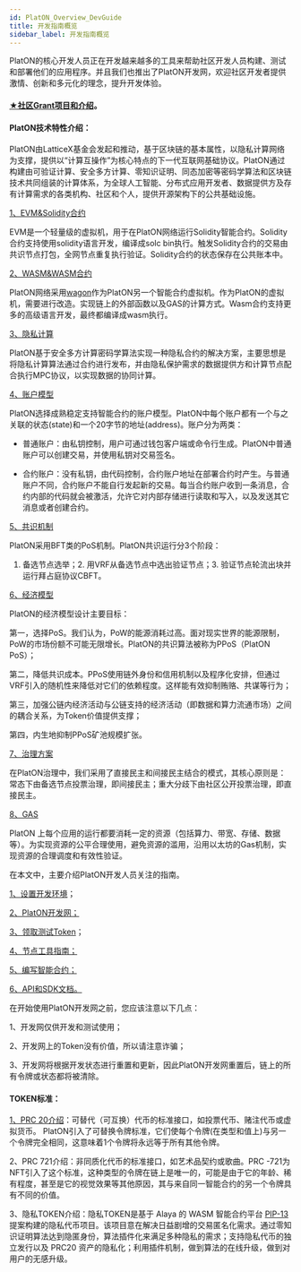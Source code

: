 ```yaml
---
id: PlatON_Overview_DevGuide
title: 开发指南概览
sidebar_label: 开发指南概览
---
```




PlatON的核心开发人员正在开发越来越多的工具来帮助社区开发人员构建、测试和部署他们的应用程序。并且我们也推出了PlatON开发网，欢迎社区开发者提供激情、创新和多元化的理念，提升开发体验。

#### [★社区Grant项目和介绍](/docs/zh-CN/community/ )。



#### PlatON技术特性介绍：

PlatON由LatticeX基金会发起和推动，基于区块链的基本属性，以隐私计算网络为支撑，提供以“计算互操作”为核心特点的下一代互联网基础协议。PlatON通过构建由可验证计算、安全多方计算、零知识证明、同态加密等密码学算法和区块链技术共同组装的计算体系，为全球人工智能、分布式应用开发者、数据提供方及存有计算需求的各类机构、社区和个人，提供开源架构下的公共基础设施。



[1、EVM&Solidity合约](/docs/zh-CN/Solidity_Dev_Manual)

EVM是一个轻量级的虚拟机，用于在PlatON网络运行Solidity智能合约。Solidity合约支持使用solidity语言开发，编译成solc bin执行。触发Solidity合约的交易由共识节点打包，全网节点重复执行验证。Solidity合约的状态保存在公共账本中。



[2、WASM&WASM合约](/docs/zh-CN/PlatON_Overall_Solution#智能合约)

PlatON网络采用[wagon](https://github.com/go-interpreter/wagon)作为PlatON另一个智能合约虚拟机。作为PlatON的虚拟机，需要进行改造。实现链上的外部函数以及GAS的计算方式。Wasm合约支持更多的高级语言开发，最终都编译成wasm执行。



[3、隐私计算](/docs/zh-CN/Secure_Multi_Party_Computation)

PlatON基于安全多方计算密码学算法实现一种隐私合约的解决方案，主要思想是将隐私计算算法通过合约进行发布，并由隐私保护需求的数据提供方和计算节点配合执行MPC协议，以实现数据的协同计算。



[4、账户模型](/docs/zh-CN/PlatON_Overall_Solution#账户模型)

PlatON选择成熟稳定支持智能合约的账户模型。PlatON中每个账户都有一个与之关联的状态(state)和一个20字节的地址(address)。账户分为两类：

- 普通账户：由私钥控制，用户可通过钱包客户端或命令行生成。PlatON中普通账户可以创建交易，并使用私钥对交易签名。

- 合约账户：没有私钥，由代码控制，合约账户地址在部署合约时产生。与普通账户不同，合约账户不能自行发起新的交易。每当合约账户收到一条消息，合约内部的代码就会被激活，允许它对内部存储进行读取和写入，以及发送其它消息或者创建合约。

  

[5、共识机制](/docs/zh-CN/PlatON_Solution#概述)

PlatON采用BFT类的PoS机制。PlatON共识运行分3个阶段：

1. 备选节点选举；2. 用VRF从备选节点中选出验证节点；3. 验证节点轮流出块并运行拜占庭协议CBFT。



[6、经济模型](/docs/zh-CN/Economic_Model#platon的经济设计目标)

PlatON的经济模型设计主要目标：

第一，选择PoS。我们认为，PoW的能源消耗过高。面对现实世界的能源限制，PoW的市场份额不可能无限增长。PlatON的共识算法被称为PPoS（PlatON PoS）；

第二，降低共识成本。PPoS使用链外身份和信用机制以及程序化安排，但通过VRF引入的随机性来降低对它们的依赖程度。这样能有效抑制贿赂、共谋等行为；

第三，加强公链内经济活动与公链支持的经济活动（即数据和算力流通市场）之间的耦合关系，为Token价值提供支撑；

第四，内生地抑制PPoS矿池规模扩张。



[7、治理方案](/docs/zh-CN/PlatON_Governance_Solution#platon治理机制)

在PlatON治理中，我们采用了直接民主和间接民主结合的模式，其核心原则是：常态下由备选节点投票治理，即间接民主；重大分歧下由社区公开投票治理，即直接民主。



[8、GAS](/docs/zh-CN/Economic_Model#交易手续费)

PlatON 上每个应用的运行都要消耗一定的资源（包括算力、带宽、存储、数据等）。为实现资源的公平合理使用，避免资源的滥用，沿用以太坊的Gas机制，实现资源的合理调度和有效性验证。



在本文中，主要介绍PlatON开发人员关注的指南。

[1、设置开发环境](/docs/zh-CN/Install_PlatON)；

[2、PlatON开发网；](/docs/zh-CN/Become_PlatON_Dev_Verification)

[3、领取测试Token](https://luo-dahui.github.io/docs/zh-CN/PlatON_Dev_Faucet)；

[4、节点工具指南；](/docs/zh-CN/OnLine_MTool_Manual)

[5、编写智能合约；](/docs/zh-CN/EVM_Smart_Contract)

[6、API和SDK文档。]( /docs/zh-CN/Java_SDK)



在开始使用PlatON开发网之前，您应该注意以下几点：

1、开发网仅供开发和测试使用；

2、开发网上的Token没有价值，所以请注意诈骗；

3、开发网将根据开发状态进行重置和更新，因此PlatON开发网重置后，链上的所有令牌或状态都将被清除。



#### TOKEN标准：

[1、PRC 20介绍](/docs/zh-CN/Solidity_Contract_Dev_Costs#大型合约示例)：可替代（可互换）代币的标准接口，如投票代币、赌注代币或虚拟货币。 PlatON引入了可替换令牌标准，它们使每个令牌(在类型和值上)与另一个令牌完全相同，这意味着1个令牌将永远等于所有其他令牌。



2、PRC 721介绍：非同质化代币的标准接口，如艺术品契约或歌曲。PRC -721为NFT引入了这个标准，这种类型的令牌在链上是唯一的，可能是由于它的年龄、稀有程度，甚至是它的视觉效果等其他原因，其与来自同一智能合约的另一个令牌具有不同的价值。



3、隐私TOKEN介绍：隐私TOKEN是基于 Alaya 的 WASM 智能合约平台 [PIP-13](https://github.com/AlayaNetwork/AIPs/blob/master/Alaya/AIP-13.md) 提案构建的隐私代币项目。该项目意在解决日益剧增的交易匿名化需求。通过零知识证明算法达到隐匿身份，算法插件化来满足多种隐私的需求；支持隐私代币的独立发行以及 PRC20 资产的隐私化；利用插件机制，做到算法的在线升级，做到对用户的无感升级。